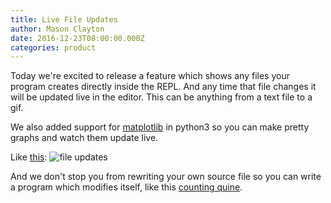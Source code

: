 ```yaml
---
title: Live File Updates
author: Mason Clayton
date: 2016-12-23T08:00:00.000Z
categories: product
---
```


Today we're excited to release a feature which shows any files your program
creates directly inside the REPL. And any time that file changes it will be
updated live in the editor. This can be anything from a text file to a gif.

We also added support for [matplotlib](http://matplotlib.org/) in python3 so you
can make pretty graphs and watch them update live.

Like [this](https://repl.it/EwS1): ![file updates](http://i.imgur.com/aQ6S00P.gif)

And we don't stop you from rewriting your own source file so you can write a
program which modifies itself, like this [counting quine](https://repl.it/EwQx).
